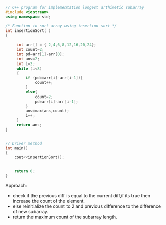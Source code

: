 ```c++
// C++ program for implementation longest arthimetic subarray
#include <iostream>
using namespace std;

/* Function to sort array using insertion sort */
int insertionSort( )
{   
    
     int arr[] = { 2,4,6,8,12,16,20,24};
     int count=2;
     int pd=arr[1]-arr[0];
     int ans=2;
     int i=2;
     while (i<8)
     {
         if (pd==arr[i]-arr[i-1]){
             count++;
         }
         else{
             count=2;
             pd=arr[i]-arr[i-1];
         }
         ans=max(ans,count);
         i++;
     }
     return ans;
}


// Driver method
int main()
{
    cout<<insertionSort();


    return 0;
}

```
Approach:
- check if the previous diff is equal to the current diff,if its true then increase the count of the element.
- else reinitialize the count to 2 and previous difference to the difference of new subarray.
- return the maximum count of the subarray length.
